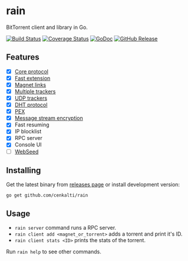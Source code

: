 rain
====

BitTorrent client and library in Go.

[![Build Status](https://travis-ci.org/cenkalti/rain.svg?branch=master)](https://travis-ci.org/cenkalti/rain)
[![Coverage Status](https://coveralls.io/repos/github/cenkalti/rain/badge.svg?branch=master)](https://coveralls.io/github/cenkalti/rain?branch=master)
[![GoDoc](https://godoc.org/github.com/cenkalti/rain?status.svg)](https://godoc.org/github.com/cenkalti/rain)
[![GitHub Release](https://img.shields.io/github/release/cenkalti/rain.svg)](https://github.com/cenkalti/rain/releases)

Features
--------
- [x] [Core protocol](http://bittorrent.org/beps/bep_0003.html)
- [x] [Fast extension](http://bittorrent.org/beps/bep_0006.html)
- [x] [Magnet links](http://bittorrent.org/beps/bep_0009.html)
- [x] [Multiple trackers](http://bittorrent.org/beps/bep_0012.html)
- [x] [UDP trackers](http://bittorrent.org/beps/bep_0015.html)
- [x] [DHT protocol](http://bittorrent.org/beps/bep_0005.html)
- [x] [PEX](http://bittorrent.org/beps/bep_0011.html)
- [x] [Message stream encryption](http://wiki.vuze.com/w/Message_Stream_Encryption)
- [x] Fast resuming
- [x] IP blocklist
- [x] RPC server
- [x] Console UI
- [ ] [WebSeed](http://bittorrent.org/beps/bep_0019.html)

Installing
----------

Get the latest binary from [releases page](https://github.com/cenkalti/rain/releases) or install development version:

`go get github.com/cenkalti/rain`

Usage
-----

- `rain server` command runs a RPC server.
- `rain client add <magnet_or_torrent>` adds a torrent and print it's ID.
- `rain client stats <ID>` prints the stats of the torrent.

Run `rain help` to see other commands.
